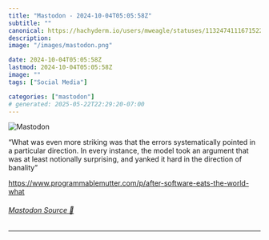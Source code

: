 ```yaml
---
title: "Mastodon - 2024-10-04T05:05:58Z"
subtitle: ""
canonical: https://hachyderm.io/users/mweagle/statuses/113247411167152287
description:
image: "/images/mastodon.png"

date: 2024-10-04T05:05:58Z
lastmod: 2024-10-04T05:05:58Z
image: ""
tags: ["Social Media"]

categories: ["mastodon"]
# generated: 2025-05-22T22:29:20-07:00
---
```

![Mastodon](/images/mastodon.png)

<p>“What was even more striking was that the errors systematically pointed in a particular direction. In every instance, the model took an argument that was at least notionally surprising, and yanked it hard in the direction of banality”</p><p><a href="https://www.programmablemutter.com/p/after-software-eats-the-world-what" target="_blank" rel="nofollow noopener noreferrer" translate="no"><span class="invisible">https://www.</span><span class="ellipsis">programmablemutter.com/p/after</span><span class="invisible">-software-eats-the-world-what</span></a></p>


###### [Mastodon Source 🐘](https://hachyderm.io/@mweagle/113247411167152287)

___
